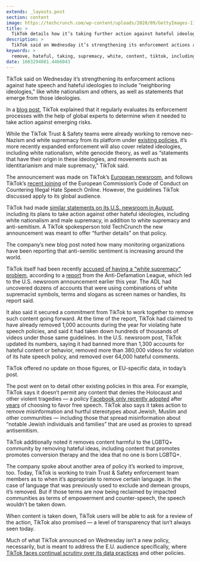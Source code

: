 ```yaml
--- 
extends: _layouts.post 
section: content 
image: https://techcrunch.com/wp-content/uploads/2020/09/GettyImages-1183804986-1.jpg?w=600 
title: > 
  TikTok details how it’s taking further action against hateful ideologies – TechCrunch 
description: > 
  TikTok said on Wednesday it’s strengthening its enforcement actions against hate speech and hateful ideologies to include “neighboring ideologies,” like white nationalism and others, as well as statements that emerge from those ideologies.TikTok had made similar statements on its U.S. newsroom in August, including its plans to take action against other hateful ideologies, including white nationalism and male supremacy, in addition to white supremacy and anti-semitism.A TikTok spokesperson told TechCrunch the new announcement was meant to offer “further details” on that policy.It also said it secured a commitment from TikTok to work together to remove such content going forward.TikTok additionally noted it removes content harmful to the LGBTQ+ community by removing hateful ideas, including content that promotes promotes conversion therapy and the idea that no one is born LGBTQ+. 
keywords: > 
  remove, hateful, taking, supremacy, white, content, tiktok, including, removed, ideologies, techcrunch, details, speech, action 
date: 1603294081.4466043 
--- 
```

<div><p id="speakable-summary">TikTok said on Wednesday it&#8217;s strengthening its enforcement actions against hate speech and hateful ideologies to include &#8220;neighboring ideologies,&#8221; like white nationalism and others, as well as statements that emerge from those ideologies.</p>
<p>In a <a href="https://newsroom.tiktok.com/en-gb/countering-hate-on-tiktok-gb">blog post</a>, TikTok explained that it regularly evaluates its enforcement processes with the help of global experts to determine when it needed to take action against emerging risks.</p>
<p>While the TikTok Trust &amp; Safety teams were already working to remove neo-Nazism and white supremacy from its platform under <a href="https://www.tiktok.com/community-guidelines?lang=en">existing policies</a>, it&#8217;s more recently expanded enforcement will also cover related ideologies, including white nationalism, white genocide theory, as well as &#8220;statements that have their origin in these ideologies, and movements such as Identitarianism and male supremacy,&#8221; TikTok said.</p><p class="piano-inline-promo"></p>
<p>The announcement was made on TikTok&#8217;s <a href="https://newsroom.tiktok.com/en-gb/countering-hate-on-tiktok-gb">European newsroom</a>, and follows TikTok&#8217;s <a href="https://newsroom.tiktok.com/en-gb/tiktok-joins-the-code-of-conduct-on-countering-illegal-hate-speech-online">recent joining</a> of the European Commission&#8217;s Code of Conduct on Countering Illegal Hate Speech Online. However, the guidelines TikTok discussed apply to its global audience.</p>
<p>TikTok had made <a href="https://newsroom.tiktok.com/en-us/countering-hate-on-tiktok">similar statements on its U.S. newsroom in August</a>, including its plans to take action against other hateful ideologies, including white nationalism and male supremacy, in addition to white supremacy and anti-semitism. A TikTok spokesperson told TechCrunch the new announcement was meant to offer &#8220;further details&#8221; on that policy.</p>
<p>The company&#8217;s new blog post noted how many monitoring organizations have been reporting that anti-semitic sentiment is increasing around the world.</p>
<p>TikTok itself had been recently <a href="https://www.cnn.com/2020/08/14/tech/tiktok-white-supremacists/index.html">accused of having a &#8220;white supremacy&#8221; problem</a>, according to a <a href="https://www.adl.org/blog/extremists-are-using-a-range-of-techniques-to-exploit-tiktok">report</a> from the Anti-Defamation League, which led to the U.S. newsroom announcement earlier this year. The ADL had uncovered dozens of accounts that were using combinations of white supremacist symbols, terms and slogans as screen names or handles, its report said.</p>
<p>It also said it secured a commitment from TikTok to work together to remove such content going forward. At the time of the report, TikTok had claimed to have already removed 1,000 accounts during the year for violating hate speech policies, and said it had taken down hundreds of thousands of videos under those same guidelines. In the U.S. newsroom post, TikTok updated its numbers, saying it had banned more than 1,300 accounts for hateful content or behavior, removed more than 380,000 videos for violation of its hate speech policy, and removed over 64,000 hateful comments.</p>
<p>TikTok offered no update on those figures, or EU-specific data, in today&#8217;s post.</p>
<p>The post went on to detail other existing policies in this area. For example, TikTok says it doesn&#8217;t permit any content that denies the Holocaust and other violent tragedies &#8212; a policy <a href="https://techcrunch.com/2020/10/12/facebook-in-a-reversal-will-now-ban-holocaust-denial-content-under-its-hate-speech-policy/">Facebook only recently adopted</a> after <a href="https://www.vox.com/explainers/2018/7/20/17590694/mark-zuckerberg-facebook-holocaust-denial-recode">years</a> of choosing to favor free speech. TikTok also says it takes action to remove misinformation and hurtful stereotypes about Jewish, Muslim and other communities &#8212; including those that spread misinformation about &#8220;notable Jewish individuals and families&#8221; that are used as proxies to spread antisemitism.</p>
<p>TikTok additionally noted it removes content harmful to the LGBTQ+ community by removing hateful ideas, including content that promotes promotes conversion therapy and the idea that no one is born LGBTQ+.</p>
<p>The company spoke about another area of policy it&#8217;s worked to improve, too. Today, TikTok is working to train Trust &amp; Safety enforcement team members as to when it&#8217;s appropriate to remove certain language. In the case of language that was previously used to exclude and demean groups, it&#8217;s removed. But if those terms are now being reclaimed by impacted communities as terms of empowerment and counter-speech, the speech wouldn&#8217;t be taken down.</p>
<p>When content is taken down, TikTok users will be able to ask for a review of the action, TikTok also promised &#8212; a level of transparency that isn&#8217;t always seen today.</p>
<p>Much of what TikTok announced on Wednesday isn&#8217;t a new policy, necessarily, but is meant to address the E.U. audience specifically, where <a href="https://www.bloomberg.com/news/articles/2020-06-10/tiktok-faces-scrutiny-from-eu-watchdogs-over-privacy-practices?sref=gni836kR">TikTok faces continual scrutiny over its data practices</a> and other policies.</p>
			</div>